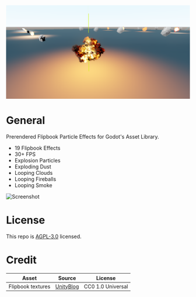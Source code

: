 ![Screenshot](.img/screenshot_01.png)

# General
Prerendered Flipbook Particle Effects for Godot's Asset Library.
* 19 Flipbook Effects
* 30+ FPS
* Explosion Particles
* Exploding Dust
* Looping Clouds
* Looping Fireballs
* Looping Smoke

![Screenshot](.img/boom.gif)

# License
This repo is [AGPL-3.0](https://tldrlegal.com/license/gnu-affero-general-public-license-v3-(agpl-3.0)) licensed.

# Credit
| Asset | Source | License |
| ------ | ------ | ------ |
| Flipbook textures | [UnityBlog](https://blog.unity.com/technology/free-vfx-image-sequences-flipbooks) | CC0 1.0 Universal |
